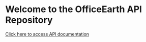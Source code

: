 # Welcome to the OfficeEarth API Repository

[Click here to access API documentation](https://github.com/officeearth/api/blob/master/DOCUMENTATION.md)